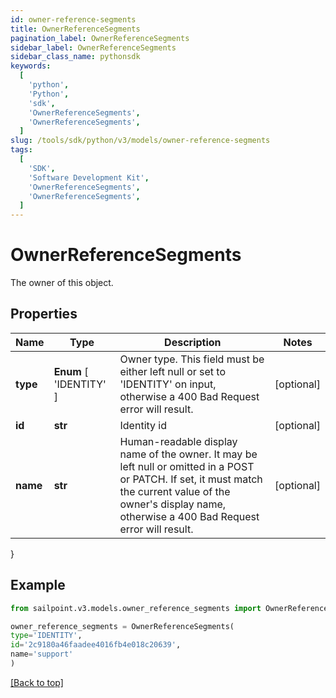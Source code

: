 ```yaml
---
id: owner-reference-segments
title: OwnerReferenceSegments
pagination_label: OwnerReferenceSegments
sidebar_label: OwnerReferenceSegments
sidebar_class_name: pythonsdk
keywords:
  [
    'python',
    'Python',
    'sdk',
    'OwnerReferenceSegments',
    'OwnerReferenceSegments',
  ]
slug: /tools/sdk/python/v3/models/owner-reference-segments
tags:
  [
    'SDK',
    'Software Development Kit',
    'OwnerReferenceSegments',
    'OwnerReferenceSegments',
  ]
---
```


# OwnerReferenceSegments

The owner of this object.

## Properties

| Name | Type | Description | Notes |
| --- | --- | --- | --- |
| **type** | **Enum** [ 'IDENTITY' ] | Owner type. This field must be either left null or set to 'IDENTITY' on input, otherwise a 400 Bad Request error will result. | [optional] |
| **id** | **str** | Identity id | [optional] |
| **name** | **str** | Human-readable display name of the owner. It may be left null or omitted in a POST or PATCH. If set, it must match the current value of the owner's display name, otherwise a 400 Bad Request error will result. | [optional] |

}

## Example

```python
from sailpoint.v3.models.owner_reference_segments import OwnerReferenceSegments

owner_reference_segments = OwnerReferenceSegments(
type='IDENTITY',
id='2c9180a46faadee4016fb4e018c20639',
name='support'
)

```

[[Back to top]](#)
